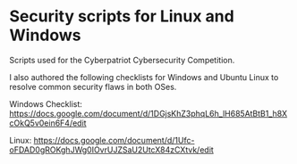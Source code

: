 # Security scripts for Linux and Windows
Scripts used for the Cyberpatriot Cybersecurity Competition.

I also authored the following checklists for Windows and Ubuntu Linux to resolve common security flaws in both OSes.

Windows Checklist: 
https://docs.google.com/document/d/1DGjsKhZ3phqL6h_lH685AtBtB1_h8XcOkQ5v0ein6F4/edit

Linux:
https://docs.google.com/document/d/1Ufc-oFDAD0gROKghJWg0IOvrUJZSaU2UtcX84zCXtvk/edit
